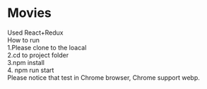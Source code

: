 # Movies<br />
Used React+Redux<br />
How to run <br />
1.Please clone to the loacal<br /> 
2.cd to project folder <br />
3.npm install<br />
4. npm run start<br />
Please notice that test in Chrome browser, Chrome support webp. 
